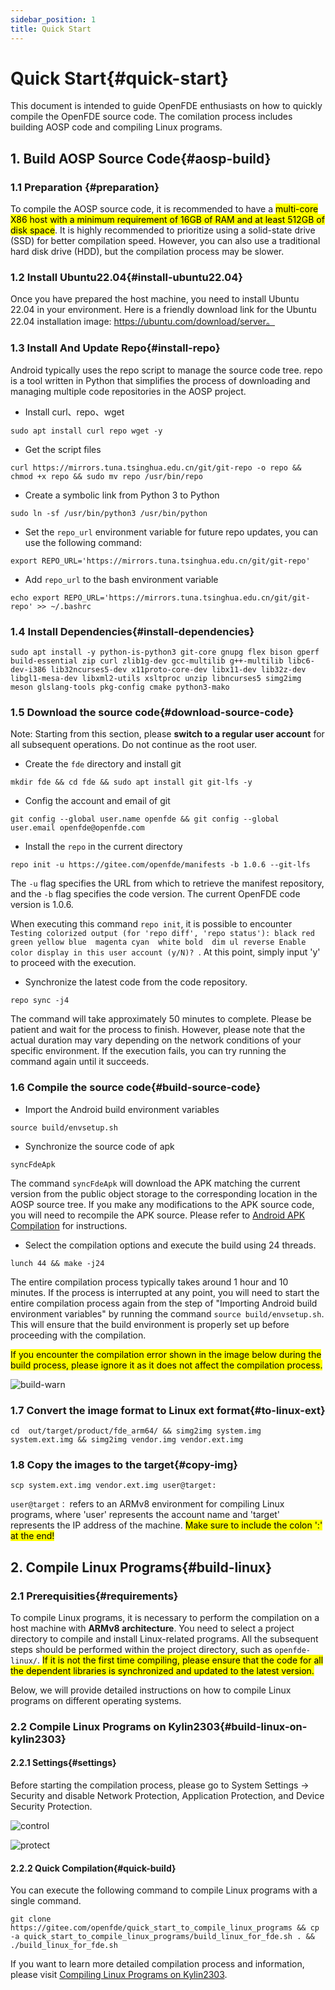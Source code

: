 ```yaml
---
sidebar_position: 1
title: Quick Start
---
```


# Quick Start{#quick-start}

This document is intended to guide OpenFDE enthusiasts on how to quickly compile the OpenFDE source code. The comilation process includes building AOSP code and compiling Linux programs.

## 1. Build AOSP Source Code{#aosp-build}

### 1.1 Preparation {#preparation}

To compile the AOSP source code, it is recommended to have a <mark>multi-core X86 host with a minimum requirement of 16GB of RAM and at least 512GB of disk space</mark>. It is highly recommended to prioritize using a solid-state drive (SSD) for better compilation speed. However, you can also use a traditional hard disk drive (HDD), but the compilation process may be slower.

### 1.2 Install Ubuntu22.04{#install-ubuntu22.04}

Once you have prepared the host machine, you need to install Ubuntu 22.04 in your environment. Here is a friendly download link for the Ubuntu 22.04 installation image: https://ubuntu.com/download/server。

### 1.3 Install And Update Repo{#install-repo}

Android typically uses the repo script to manage the source code tree. repo is a tool written in Python that simplifies the process of downloading and managing multiple code repositories in the AOSP project. 

- Install curl、repo、wget
  
```
sudo apt install curl repo wget -y
```

- Get the script files

```
curl https://mirrors.tuna.tsinghua.edu.cn/git/git-repo -o repo && chmod +x repo && sudo mv repo /usr/bin/repo
```

- Create a symbolic link from Python 3 to Python

```
sudo ln -sf /usr/bin/python3 /usr/bin/python
```

- Set the `repo_url` environment variable for future repo updates, you can use the following command:

```
export REPO_URL='https://mirrors.tuna.tsinghua.edu.cn/git/git-repo'
```

- Add `repo_url` to the bash environment variable
  
```
echo export REPO_URL='https://mirrors.tuna.tsinghua.edu.cn/git/git-repo' >> ~/.bashrc
```

### 1.4 Install Dependencies{#install-dependencies}

```
sudo apt install -y python-is-python3 git-core gnupg flex bison gperf build-essential zip curl zlib1g-dev gcc-multilib g++-multilib libc6-dev-i386 lib32ncurses5-dev x11proto-core-dev libx11-dev lib32z-dev libgl1-mesa-dev libxml2-utils xsltproc unzip libncurses5 simg2img meson glslang-tools pkg-config cmake python3-mako
```

### 1.5 Download the source code{#download-source-code}

Note: Starting from this section, please **switch to a regular user account** for all subsequent operations. Do not continue as the root user.

- Create the `fde` directory and install git

```
mkdir fde && cd fde && sudo apt install git git-lfs -y
```

- Config the account and email of git

```
git config --global user.name openfde && git config --global user.email openfde@openfde.com
```

- Install the `repo` in the current directory
  
```
repo init -u https://gitee.com/openfde/manifests -b 1.0.6 --git-lfs
```

The `-u` flag specifies the URL from which to retrieve the manifest repository, and the `-b` flag specifies the code version. The current OpenFDE code version is 1.0.6.

When executing this command `repo init`, it is possible to encounter ```Testing colorized output (for 'repo diff', 'repo status'): black red green yellow blue  magenta cyan  white bold  dim ul reverse Enable color display in this user account (y/N)? ```. At this point, simply input 'y' to proceed with the execution.

  
- Synchronize the latest code from the code repository.
  
```
repo sync -j4 
```

The command will take approximately 50 minutes to complete. Please be patient and wait for the process to finish. However, please note that the actual duration may vary depending on the network conditions of your specific environment. If the execution fails, you can try running the command again until it succeeds.

### 1.6 Compile the source code{#build-source-code}

- Import the Android build environment variables
  
```
source build/envsetup.sh
```

- Synchronize the source code of apk

```
syncFdeApk
```

The command `syncFdeApk` will download the APK matching the current version from the public object storage to the corresponding location in the AOSP source tree. If you make any modifications to the APK source code, you will need to recompile the APK source. Please refer to [Android APK Compilation](./build-android-apk) for instructions.

- Select the compilation options and execute the build using 24 threads.
  
```
lunch 44 && make -j24
```

The entire compilation process typically takes around 1 hour and 10 minutes. If the process is interrupted at any point, you will need to start the entire compilation process again from the step of "Importing Android build environment variables" by running the command `source build/envsetup.sh`. This will ensure that the build environment is properly set up before proceeding with the compilation.

<mark>If you encounter the compilation error shown in the image below during the build process, please ignore it as it does not affect the compilation process.</mark>

![build-warn](./img/build-warn.png)

### 1.7 Convert the image format to Linux ext format{#to-linux-ext}

```
cd  out/target/product/fde_arm64/ && simg2img system.img system.ext.img && simg2img vendor.img vendor.ext.img
```

### 1.8 Copy the images to the target{#copy-img}

```
scp system.ext.img vendor.ext.img user@target:
```

`user@target：` refers to an ARMv8 environment for compiling Linux programs, where 'user' represents the account name and 'target' represents the IP address of the machine. <mark>Make sure to include the colon ':' at the end!</mark>

## 2. Compile Linux Programs{#build-linux}

### 2.1 Prerequisities{#requirements}

To compile Linux programs, it is necessary to perform the compilation on a host machine with **ARMv8 architecture**. You need to select a project directory to compile and install Linux-related programs. All the subsequent steps should be performed within the project directory, such as `openfde-linux/`. <mark>If it is not the first time compiling, please ensure that the code for all the dependent libraries is synchronized and updated to the latest version.</mark>

Below, we will provide detailed instructions on how to compile Linux programs on different operating systems.

### 2.2 Compile Linux Programs on Kylin2303{#build-linux-on-kylin2303}

#### 2.2.1 Settings{#settings}

Before starting the compilation process, please go to System Settings -> Security and disable Network Protection, Application Protection, and Device Security Protection.

![control](./img/control.png)

![protect](./img/protect.png)

#### 2.2.2 Quick Compilation{#quick-build}

You can execute the following command to compile Linux programs with a single command.

```
git clone https://gitee.com/openfde/quick_start_to_compile_linux_programs && cp -a quick_start_to_compile_linux_programs/build_linux_for_fde.sh . && ./build_linux_for_fde.sh
```

If you want to learn more detailed compilation process and information, please visit [Compiling Linux Programs on Kylin2303](./build-linux/build-linux-on-kylin2303).